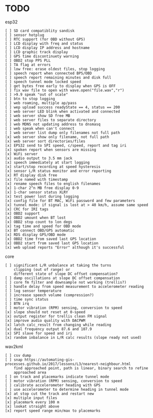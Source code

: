 # TODO

esp32

    [ ] SD card compatiblity sandisk
    [ ] sensor hotplug
    [ ] RTC support (for OBD without GPS)
    [ ] LCD display with freq and status
    [ ] LCD display IP address and hostname
    [ ] LCD graphic track display
    [ ] GPS time discontinuety warning
    [ ] OBD2 stop PPS PLL
    [ ] TA flag at errors
    [ ] low free: erase oldest files, stop logging
    [ ] speech report when connected BPS/OBD
    [ ] speech report remaining minutes and disk full
    [ ] speech tunnel mode locked speed
    [ ] get bytes free early to display when GPS is OFF
    [ ] fix wav file to open with wave.open("file.wav","r")
    [ ] >9.9 speak "out of scale"
    [ ] btn to stop logging
    [ ] web roaming, multiple ap/pass
    [ ] wep upload success readyState == 4, status == 200
    [ ] web server LED blink when activated and connected
    [ ] web server show SD free MB
    [ ] web server files to separate directory
    [ ] web MDNS not updating address to dnsmasq
    [ ] web speak when can't connect
    [ ] web server list dump only filenames not full path
    [x] web server show only filename, not full path
    [x] web server sort directories/files
    [x] EPS32 send to SPI speed, c/speed, report and tag iri
    [x] spoken report when sensors are missing
    [x] WiFi server
    [x] audio output to 3.5 mm jack
    [x] speech immediately at start logging
    [x] start/stop recording at speed hysteresis
    [x] sensor L/R status monitor and error reporting
    [x] RT display disk free
    [x] file named with timestamp
    [x] rename speech files to english filenames
    [x] 1-char 2^n MB free display 0-9
    [x] 1-char sensor status XLRY
    [x] test power lost during logging
    [x] config file for BT MAC, WiFi password and few parameters
    [x] tunnel mode: if signal is lost at > 40 km/h, assume same speed
    [x] CRC for IRI tags
    [x] OBD2 support
    [x] OBD2 umount when BT lost
    [x] OBD2 stop count to lon degs
    [x] tag time and speed for OBD mode
    [x] BT connect OBD/GPS automatic
    [x] RDS display GPS/OBD mode
    [x] OBD2 time from saved last GPS location
    [x] OBD2 start from saved last GPS location
    [x] web upload reports "Error" although it's successful

core

    [ ] significant L/R unbalance at taking the turns
        clipping (out of range) or
        different state of slope DC offset compensation?
    [ ] damp oscillations at slope DC offset compensation
    [ ] core fm filter and downsample not working (trellis?)
    [ ] handle delay from speed measurement to accelerometer reading
    [ ] log sensor temperature
    [ ] increase speech volume (compression?)
    [ ] time sync status
    [ ] BTN irq
    [ ] motor vibration (RPM) sensing, conversion to speed
    [x] slope should not reset at 0-speed
    [x] output register for trellis clean FM signal
    [x] improve audio quality with DACPWM
    [x] latch calc_result from changing while reading
    [x] dual frequency output 87.6 and 107.9
    [x] SPI slave for speed and iri
    [x] random inbalance in L/R calc results (slope ready not used)

wav2kml

    [ ] csv dump
    [ ] snap https://automating-gis-processes.github.io/2017/lessons/L3/nearest-neighbour.html
        find approached point, path is linear, binary search to refine
        approached area
    [ ] on track and placemarks indicate tunnel mode
    [ ] motor vibration (RPM) sensing, conversion to speed
    [ ] calibrate accelerometer heading with GPS
    [ ] use accelerometer to determine heading in tunnel mode
    [x] at stop cut the track and restart new
    [x] multiple input files
    [x] placemark every 100 m
    [x] lookat straight above
    [x] report speed range min/max to placemarks

